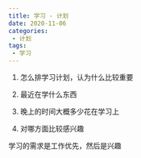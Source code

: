 ```yaml
---
title: 学习 - 计划
date: 2020-11-06
categories:
 - 计划
tags:
 - 学习
---
```


1. 怎么排学习计划，认为什么比较重要

2. 最近在学什么东西

3. 晚上的时间大概多少花在学习上

4. 对哪方面比较感兴趣

学习的需求是工作优先，然后是兴趣

